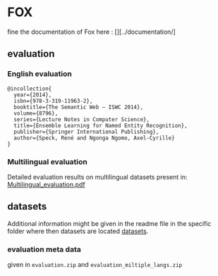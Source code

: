 [1]: ../input
[2]: fox_long.pdf

# FOX

fine the documentation of Fox here : [][../documentation/]

## evaluation

### English evaluation

```Tex
@incollection{
  year={2014},
  isbn={978-3-319-11963-2},
  booktitle={The Semantic Web – ISWC 2014},
  volume={8796},
  series={Lecture Notes in Computer Science},
  title={Ensemble Learning for Named Entity Recognition},
  publisher={Springer International Publishing},
  author={Speck, René and Ngonga Ngomo, Axel-Cyrille}
}
```


### Multilingual evaluation

Detailed evaluation results on multilingual datasets present in: [Multilingual_evaluation.pdf][2]



## datasets

Additional information might be given in the readme file in the specific folder where then datasets are located [datasets][1].

### evaluation meta data

given in `evaluation.zip` and `evaluation_miltiple_langs.zip`
